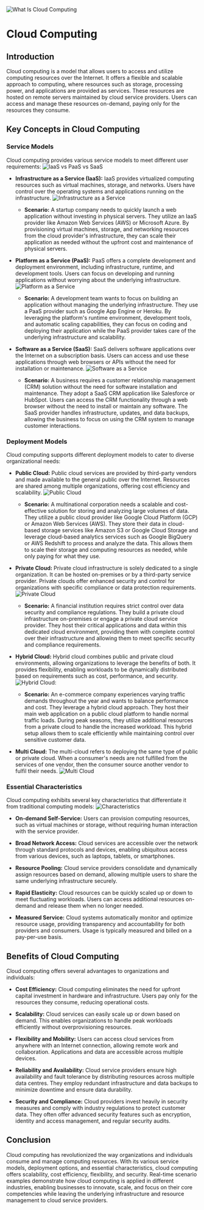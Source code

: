 ![What Is Cloud Computing](https://cdn.educba.com/academy/wp-content/uploads/2019/06/What-Is-Cloud-Computing.jpg)

# Cloud Computing

## Introduction
Cloud computing is a model that allows users to access and utilize computing resources over the Internet. It offers a flexible and scalable approach to computing, where resources such as storage, processing power, and applications are provided as services. These resources are hosted on remote servers maintained by cloud service providers. Users can access and manage these resources on-demand, paying only for the resources they consume.

## Key Concepts in Cloud Computing

### Service Models
Cloud computing provides various service models to meet different user requirements:
![IaaS vs PaaS vs SaaS](https://www.eginnovations.com/blog/wp-content/uploads/2021/11/Onsite-Iaas-Paas-Saas.jpg?no)

- **Infrastructure as a Service (IaaS):** IaaS provides virtualized computing resources such as virtual machines, storage, and networks. Users have control over the operating systems and applications running on the infrastructure.
![Infrastructure as a Service](https://vectormine.com/wp-content/uploads/iaas_diagram_outline-1.jpg)

  - **Scenario:** A startup company needs to quickly launch a web application without investing in physical servers. They utilize an IaaS provider like Amazon Web Services (AWS) or Microsoft Azure. By provisioning virtual machines, storage, and networking resources from the cloud provider's infrastructure, they can scale their application as needed without the upfront cost and maintenance of physical servers.

- **Platform as a Service (PaaS):** PaaS offers a complete development and deployment environment, including infrastructure, runtime, and development tools. Users can focus on developing and running applications without worrying about the underlying infrastructure.
![Platform as a Service](https://vectormine.b-cdn.net/wp-content/uploads/paas_diagram_outline-1-278x157.jpg)

  - **Scenario:** A development team wants to focus on building an application without managing the underlying infrastructure. They use a PaaS provider such as Google App Engine or Heroku. By leveraging the platform's runtime environment, development tools, and automatic scaling capabilities, they can focus on coding and deploying their application while the PaaS provider takes care of the underlying infrastructure and scalability.

- **Software as a Service (SaaS):** SaaS delivers software applications over the Internet on a subscription basis. Users can access and use these applications through web browsers or APIs without the need for installation or maintenance.
![Software as a Service](https://vectormine.b-cdn.net/wp-content/uploads/saas_diagram_outline-1-278x157.jpg)

  - **Scenario:** A business requires a customer relationship management (CRM) solution without the need for software installation and maintenance. They adopt a SaaS CRM application like Salesforce or HubSpot. Users can access the CRM functionality through a web browser without the need to install or maintain any software. The SaaS provider handles infrastructure, updates, and data backups, allowing the business to focus on using the CRM system to manage customer interactions.

### Deployment Models
Cloud computing supports different deployment models to cater to diverse organizational needs:

- **Public Cloud:** Public cloud services are provided by third-party vendors and made available to the general public over the Internet. Resources are shared among multiple organizations, offering cost efficiency and scalability.
![Public Cloud](http://oracleappshelp.com/wp-content/uploads/2020/06/image-40.png)

  - **Scenario:** A multinational corporation needs a scalable and cost-effective solution for storing and analyzing large volumes of data. They utilize a public cloud provider like Google Cloud Platform (GCP) or Amazon Web Services (AWS). They store their data in cloud-based storage services like Amazon S3 or Google Cloud Storage and leverage cloud-based analytics services such as Google BigQuery or AWS Redshift to process and analyze the data. This allows them to scale their storage and computing resources as needed, while only paying for what they use.

- **Private Cloud:** Private cloud infrastructure is solely dedicated to a single organization. It can be hosted on-premises or by a third-party service provider. Private clouds offer enhanced security and control for organizations with specific compliance or data protection requirements.
![Private Cloud](https://ars.els-cdn.com/content/image/3-s2.0-B9781785480041500055-f05-04-9781785480041.jpg)

  - **Scenario:** A financial institution requires strict control over data security and compliance regulations. They build a private cloud infrastructure on-premises or engage a private cloud service provider. They host their critical applications and data within this dedicated cloud environment, providing them with complete control over their infrastructure and allowing them to meet specific security and compliance requirements.

- **Hybrid Cloud:** Hybrid cloud combines public and private cloud environments, allowing organizations to leverage the benefits of both. It provides flexibility, enabling workloads to be dynamically distributed based on requirements such as cost, performance, and security.
![Hybrid Cloud:](https://avinetworks.com/wp-content/uploads/2018/05/hybrid-cloud-diagram.png)

  - **Scenario:** An e-commerce company experiences varying traffic demands throughout the year and wants to balance performance and cost. They leverage a hybrid cloud approach. They host their main web application on a public cloud platform to handle normal traffic loads. During peak seasons, they utilize additional resources from a private cloud to handle the increased workload. This hybrid setup allows them to scale efficiently while maintaining control over sensitive customer data.

- **Multi Cloud:** The multi-cloud refers to deploying the same type of public or private cloud. When a consumer's needs are not fulfilled from the services of one vendor, then the consumer source another vendor to fulfil their needs.
![Multi Cloud](https://qph.cf2.quoracdn.net/main-qimg-cfe714ceed080cd4291bd2bda08aed91-lq)

### Essential Characteristics
Cloud computing exhibits several key characteristics that differentiate it from traditional computing models:
![Characteristics](https://3.bp.blogspot.com/-7cBVWa5elts/UPuRclL09XI/AAAAAAAAAXg/Gn4AB6J5-L4/s640/five+essential.png)

- **On-demand Self-Service:** Users can provision computing resources, such as virtual machines or storage, without requiring human interaction with the service provider.

- **Broad Network Access:** Cloud services are accessible over the network through standard protocols and devices, enabling ubiquitous access from various devices, such as laptops, tablets, or smartphones.

- **Resource Pooling:** Cloud service providers consolidate and dynamically assign resources based on demand, allowing multiple users to share the same underlying infrastructure securely.

- **Rapid Elasticity:** Cloud resources can be quickly scaled up or down to meet fluctuating workloads. Users can access additional resources on-demand and release them when no longer needed.

- **Measured Service:** Cloud systems automatically monitor and optimize resource usage, providing transparency and accountability for both providers and consumers. Usage is typically measured and billed on a pay-per-use basis.

## Benefits of Cloud Computing
Cloud computing offers several advantages to organizations and individuals:

- **Cost Efficiency:** Cloud computing eliminates the need for upfront capital investment in hardware and infrastructure. Users pay only for the resources they consume, reducing operational costs.

- **Scalability:** Cloud services can easily scale up or down based on demand. This enables organizations to handle peak workloads efficiently without overprovisioning resources.

- **Flexibility and Mobility:** Users can access cloud services from anywhere with an Internet connection, allowing remote work and collaboration. Applications and data are accessible across multiple devices.

- **Reliability and Availability:** Cloud service providers ensure high availability and fault tolerance by distributing resources across multiple data centres. They employ redundant infrastructure and data backups to minimize downtime and ensure data durability.

- **Security and Compliance:** Cloud providers invest heavily in security measures and comply with industry regulations to protect customer data. They often offer advanced security features such as encryption, identity and access management, and regular security audits.

## Conclusion
Cloud computing has revolutionized the way organizations and individuals consume and manage computing resources. With its various service models, deployment options, and essential characteristics, cloud computing offers scalability, cost efficiency, flexibility, and security. Real-time scenario examples demonstrate how cloud computing is applied in different industries, enabling businesses to innovate, scale, and focus on their core competencies while leaving the underlying infrastructure and resource management to cloud service providers.
